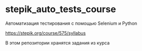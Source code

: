 # stepik_auto_tests_course

Автоматизация тестирования с помощью Selenium и Python

https://stepik.org/course/575/syllabus

В этом репозитории хранятся задания из курса